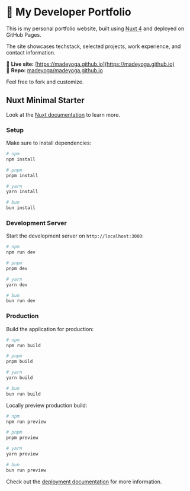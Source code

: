 # 💼 My Developer Portfolio

This is my personal portfolio website, built using [Nuxt 4](https://nuxt.com/) and deployed on GitHub Pages.

The site showcases techstack, selected projects, work experience, and contact information.

🔗 **Live site:** [https://madeyoga.github.io](https://madeyoga.github.io)  
📁 **Repo:** [madeyoga/madeyoga.github.io](https://github.com/madeyoga/madeyoga.github.io)

Feel free to fork and customize.

## Nuxt Minimal Starter

Look at the [Nuxt documentation](https://nuxt.com/docs/getting-started/introduction) to learn more.

### Setup

Make sure to install dependencies:

```bash
# npm
npm install

# pnpm
pnpm install

# yarn
yarn install

# bun
bun install
```

### Development Server

Start the development server on `http://localhost:3000`:

```bash
# npm
npm run dev

# pnpm
pnpm dev

# yarn
yarn dev

# bun
bun run dev
```

### Production

Build the application for production:

```bash
# npm
npm run build

# pnpm
pnpm build

# yarn
yarn build

# bun
bun run build
```

Locally preview production build:

```bash
# npm
npm run preview

# pnpm
pnpm preview

# yarn
yarn preview

# bun
bun run preview
```

Check out the [deployment documentation](https://nuxt.com/docs/getting-started/deployment) for more information.

